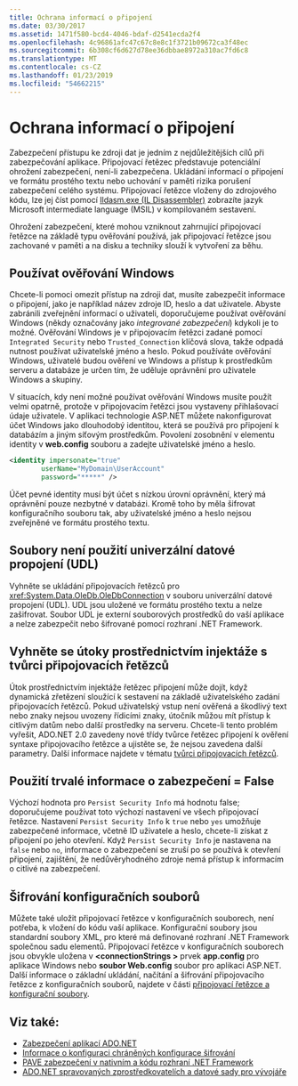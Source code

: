 ```yaml
---
title: Ochrana informací o připojení
ms.date: 03/30/2017
ms.assetid: 1471f580-bcd4-4046-bdaf-d2541ecda2f4
ms.openlocfilehash: 4c96861afc47c67c8e8c1f3721b09672ca3f48ec
ms.sourcegitcommit: 6b308cf6d627d78ee36dbbae8972a310ac7fd6c8
ms.translationtype: MT
ms.contentlocale: cs-CZ
ms.lasthandoff: 01/23/2019
ms.locfileid: "54662215"
---
```

# <a name="protecting-connection-information"></a>Ochrana informací o připojení
Zabezpečení přístupu ke zdroji dat je jedním z nejdůležitějších cílů při zabezpečování aplikace. Připojovací řetězec představuje potenciální ohrožení zabezpečení, není-li zabezpečena. Ukládání informací o připojení ve formátu prostého textu nebo uchování v paměti rizika porušení zabezpečení celého systému. Připojovací řetězce vloženy do zdrojového kódu, lze jej číst pomocí [Ildasm.exe (IL Disassembler)](../../../../docs/framework/tools/ildasm-exe-il-disassembler.md) zobrazíte jazyk Microsoft intermediate language (MSIL) v kompilovaném sestavení.  
  
 Ohrožení zabezpečení, které mohou vzniknout zahrnující připojovací řetězce na základě typu ověřování používá, jak připojovací řetězce jsou zachované v paměti a na disku a techniky slouží k vytvoření za běhu.  
  
## <a name="use-windows-authentication"></a>Používat ověřování Windows  
 Chcete-li pomoci omezit přístup na zdroji dat, musíte zabezpečit informace o připojení, jako je například název zdroje ID, heslo a dat uživatele. Abyste zabránili zveřejnění informací o uživateli, doporučujeme používat ověřování Windows (někdy označovány jako *integrované zabezpečení*) kdykoli je to možné. Ověřování Windows je v připojovacím řetězci zadané pomocí `Integrated Security` nebo `Trusted_Connection` klíčová slova, takže odpadá nutnost používat uživatelské jméno a heslo. Pokud používáte ověřování Windows, uživatelé budou ověření ve Windows a přístup k prostředkům serveru a databáze je určen tím, že uděluje oprávnění pro uživatele Windows a skupiny.  
  
 V situacích, kdy není možné používat ověřování Windows musíte použít velmi opatrně, protože v připojovacím řetězci jsou vystaveny přihlašovací údaje uživatele. V aplikaci technologie ASP.NET můžete nakonfigurovat účet Windows jako dlouhodobý identitou, která se používá pro připojení k databázím a jiným síťovým prostředkům. Povolení zosobnění v elementu identity v **web.config** souboru a zadejte uživatelské jméno a heslo.  
  
```xml  
<identity impersonate="true"   
        userName="MyDomain\UserAccount"   
        password="*****" />  
```  
  
 Účet pevné identity musí být účet s nízkou úrovní oprávnění, který má oprávnění pouze nezbytné v databázi. Kromě toho by měla šifrovat konfiguračního souboru tak, aby uživatelské jméno a heslo nejsou zveřejněné ve formátu prostého textu.  
  
## <a name="do-not-use-universal-data-link-udl-files"></a>Soubory není použití univerzální datové propojení (UDL)  
 Vyhněte se ukládání připojovacích řetězců pro <xref:System.Data.OleDb.OleDbConnection> v souboru univerzální datové propojení (UDL). UDL jsou uložené ve formátu prostého textu a nelze zašifrovat. Soubor UDL je externí souborových prostředků do vaší aplikace a nelze zabezpečit nebo šifrované pomocí rozhraní .NET Framework.  
  
## <a name="avoid-injection-attacks-with-connection-string-builders"></a>Vyhněte se útoky prostřednictvím injektáže s tvůrci připojovacích řetězců  
 Útok prostřednictvím injektáže řetězec připojení může dojít, když dynamická zřetězení sloužící k sestavení na základě uživatelského zadání připojovacích řetězců. Pokud uživatelský vstup není ověřená a škodlivý text nebo znaky nejsou uvozeny řídicími znaky, útočník můžou mít přístup k citlivým datům nebo další prostředky na serveru. Chcete-li tento problém vyřešit, ADO.NET 2.0 zavedeny nové třídy tvůrce řetězec připojení k ověření syntaxe připojovacího řetězce a ujistěte se, že nejsou zavedena další parametry. Další informace najdete v tématu [tvůrci připojovacích řetězců](../../../../docs/framework/data/adonet/connection-string-builders.md).  
  
## <a name="use-persist-security-infofalse"></a>Použití trvalé informace o zabezpečení = False  
 Výchozí hodnota pro `Persist Security Info` má hodnotu false; doporučujeme používat toto výchozí nastavení ve všech připojovací řetězce. Nastavení `Persist Security Info` k `true` nebo `yes` umožňuje zabezpečené informace, včetně ID uživatele a heslo, chcete-li získat z připojení po jeho otevření. Když `Persist Security Info` je nastavena na `false` nebo `no`, informace o zabezpečení se zruší po se používá k otevření připojení, zajištění, že nedůvěryhodného zdroje nemá přístup k informacím o citlivé na zabezpečení.  
  
## <a name="encrypt-configuration-files"></a>Šifrování konfiguračních souborů  
 Můžete také uložit připojovací řetězce v konfiguračních souborech, není potřeba, k vložení do kódu vaší aplikace. Konfigurační soubory jsou standardní soubory XML, pro které má definované rozhraní .NET Framework společnou sadu elementů. Připojovací řetězce v konfiguračních souborech jsou obvykle uložena v  **\<connectionStrings >** prvek **app.config** pro aplikace Windows nebo  **soubor Web.config** soubor pro aplikaci ASP.NET. Další informace o základní ukládání, načítání a šifrování připojovacího řetězce z konfiguračních souborů, najdete v části [připojovací řetězce a konfigurační soubory](../../../../docs/framework/data/adonet/connection-strings-and-configuration-files.md).  
  
## <a name="see-also"></a>Viz také:
- [Zabezpečení aplikací ADO.NET](../../../../docs/framework/data/adonet/securing-ado-net-applications.md)
- [Informace o konfiguraci chráněných konfigurace šifrování](https://msdn.microsoft.com/library/51cdfe5b-9d82-458c-94ff-c551c4f38ed1)
- [PAVE zabezpečení v nativním a kódu rozhraní .NET Framework](https://msdn.microsoft.com/library/bd61be84-c143-409a-a75a-44253724f784)
- [ADO.NET spravovaných zprostředkovatelích a datové sady pro vývojáře](https://go.microsoft.com/fwlink/?LinkId=217917)
